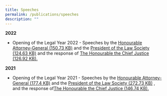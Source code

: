 ```yaml
---
title: Speeches
permalink: /publications/speeches
description: ""
---
```

**2022**
* Opening of the Legal Year 2022 - Speeches by the [Honourable Attorney-General (150.73 KB)](/files/oly-2022--speech-by-the-attorney-generale653d4f7efd449cdb8569e0d8ec467d7.pdf) and the [President of the Law Society (124.63 KB)](/files/oly-2022--address-of-the-president-of-the-law-society3ea5dd0d89e144d3baeaf2f0684e4861.pdf) and the response of [The Honourable the Chief Justice (126.92 KB).](/files/oly-2022---response-by-chief-justice.pdf)

**2021**
* Opening of the Legal Year 2021 - Speeches by the [Honourable Attorney-General (177.4 KB)](/files/oly-2021--speech-by-the-attorney-general.pdf) and the [President of the Law Society (272.73 KB)](/files/oly-2021--address-of-the-president-of-the-law-society.pdf) , and the response of[The Honourable the Chief Justice (146.74 KB).](/files/oly-2021--address-of-the-honourable-the-chief-justice-sundaresh-menon.pdf)